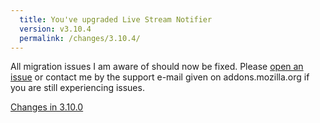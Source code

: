 ```yaml
---
  title: You've upgraded Live Stream Notifier
  version: v3.10.4
  permalink: /changes/3.10.4/
---
```

All migration issues I am aware of should now be fixed. Please [open an issue](https://github.com/freaktechnik/justintv-stream-notifications/issues/new)
or contact me by the support e-mail given on addons.mozilla.org if you are still
experiencing issues.

[Changes in 3.10.0](https://streamnotifier.ch/changes/3.10.0/)
